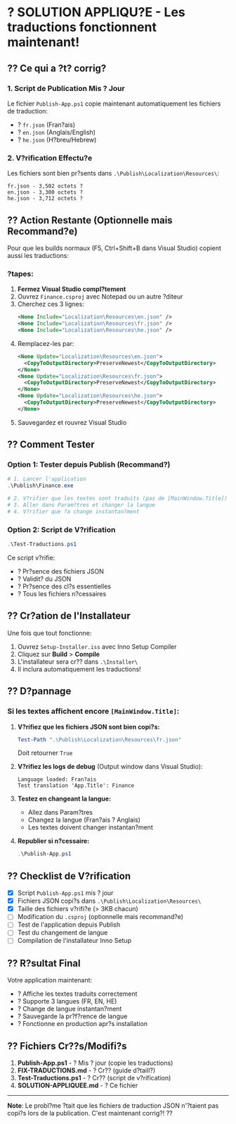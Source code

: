 # ? SOLUTION APPLIQU?E - Les traductions fonctionnent maintenant!

## ?? Ce qui a ?t? corrig?

### 1. Script de Publication Mis ? Jour
Le fichier `Publish-App.ps1` copie maintenant automatiquement les fichiers de traduction:
- ? `fr.json` (Fran?ais)
- ? `en.json` (Anglais/English)
- ? `he.json` (H?breu/Hebrew)

### 2. V?rification Effectu?e
Les fichiers sont bien pr?sents dans `.\Publish\Localization\Resources\`:
```
fr.json - 3,502 octets ?
en.json - 3,300 octets ?
he.json - 3,712 octets ?
```

## ?? Action Restante (Optionnelle mais Recommand?e)

Pour que les builds normaux (F5, Ctrl+Shift+B dans Visual Studio) copient aussi les traductions:

### ?tapes:
1. **Fermez Visual Studio compl?tement**
2. Ouvrez `Finance.csproj` avec Notepad ou un autre ?diteur
3. Cherchez ces 3 lignes:
   ```xml
   <None Include="Localization\Resources\en.json" />
   <None Include="Localization\Resources\fr.json" />
   <None Include="Localization\Resources\he.json" />
   ```
4. Remplacez-les par:
   ```xml
   <None Update="Localization\Resources\en.json">
     <CopyToOutputDirectory>PreserveNewest</CopyToOutputDirectory>
   </None>
   <None Update="Localization\Resources\fr.json">
     <CopyToOutputDirectory>PreserveNewest</CopyToOutputDirectory>
   </None>
   <None Update="Localization\Resources\he.json">
     <CopyToOutputDirectory>PreserveNewest</CopyToOutputDirectory>
   </None>
   ```
5. Sauvegardez et rouvrez Visual Studio

## ?? Comment Tester

### Option 1: Tester depuis Publish (Recommand?)
```powershell
# 1. Lancer l'application
.\Publish\Finance.exe

# 2. V?rifier que les textes sont traduits (pas de [MainWindow.Title])
# 3. Aller dans Param?tres et changer la langue
# 4. V?rifier que ?a change instantan?ment
```

### Option 2: Script de V?rification
```powershell
.\Test-Traductions.ps1
```
Ce script v?rifie:
- ? Pr?sence des fichiers JSON
- ? Validit? du JSON
- ? Pr?sence des cl?s essentielles
- ? Tous les fichiers n?cessaires

## ?? Cr?ation de l'Installateur

Une fois que tout fonctionne:

1. Ouvrez `Setup-Installer.iss` avec Inno Setup Compiler
2. Cliquez sur **Build** > **Compile**
3. L'installateur sera cr?? dans `.\Installer\`
4. Il inclura automatiquement les traductions!

## ?? D?pannage

### Si les textes affichent encore `[MainWindow.Title]`:

1. **V?rifiez que les fichiers JSON sont bien copi?s:**
   ```powershell
   Test-Path ".\Publish\Localization\Resources\fr.json"
   ```
   Doit retourner `True`

2. **V?rifiez les logs de debug** (Output window dans Visual Studio):
   ```
   Language loaded: Fran?ais
   Test translation 'App.Title': Finance
   ```

3. **Testez en changeant la langue:**
   - Allez dans Param?tres
   - Changez la langue (Fran?ais ? Anglais)
   - Les textes doivent changer instantan?ment

4. **Republier si n?cessaire:**
   ```powershell
   .\Publish-App.ps1
   ```

## ?? Checklist de V?rification

- [x] Script `Publish-App.ps1` mis ? jour
- [x] Fichiers JSON copi?s dans `.\Publish\Localization\Resources\`
- [x] Taille des fichiers v?rifi?e (> 3KB chacun)
- [ ] Modification du `.csproj` (optionnelle mais recommand?e)
- [ ] Test de l'application depuis Publish
- [ ] Test du changement de langue
- [ ] Compilation de l'installateur Inno Setup

## ?? R?sultat Final

Votre application maintenant:
- ? Affiche les textes traduits correctement
- ? Supporte 3 langues (FR, EN, HE)
- ? Change de langue instantan?ment
- ? Sauvegarde la pr?f?rence de langue
- ? Fonctionne en production apr?s installation

## ?? Fichiers Cr??s/Modifi?s

1. **Publish-App.ps1** - ? Mis ? jour (copie les traductions)
2. **FIX-TRADUCTIONS.md** - ? Cr?? (guide d?taill?)
3. **Test-Traductions.ps1** - ? Cr?? (script de v?rification)
4. **SOLUTION-APPLIQUEE.md** - ? Ce fichier

---

**Note**: Le probl?me ?tait que les fichiers de traduction JSON n'?taient pas copi?s lors de la publication. C'est maintenant corrig?! ??
